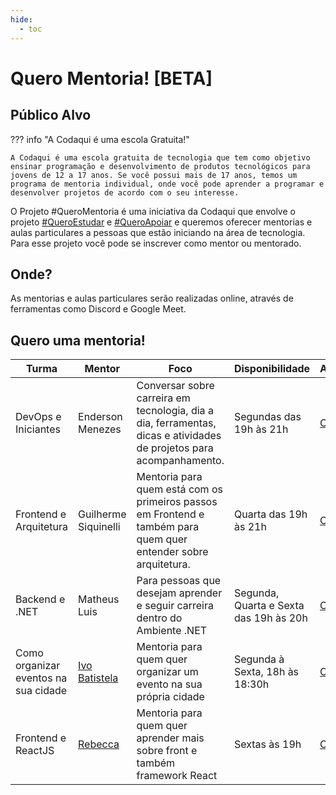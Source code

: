 ```yaml
---
hide:
  - toc
---
```


# Quero Mentoria! [BETA]

## Público Alvo

??? info "A Codaqui é uma escola Gratuita!"

    A Codaqui é uma escola gratuita de tecnologia que tem como objetivo ensinar programação e desenvolvimento de produtos tecnológicos para jovens de 12 a 17 anos. Se você possui mais de 17 anos, temos um programa de mentoria individual, onde você pode aprender a programar e desenvolver projetos de acordo com o seu interesse.

O Projeto #QueroMentoria é uma iniciativa da Codaqui que envolve o projeto [#QueroEstudar](estudar.md) e [#QueroApoiar](apoiar.md) e queremos oferecer mentorias e aulas particulares a pessoas que estão iniciando na área de tecnologia. Para esse projeto você pode se inscrever como mentor ou mentorado.

## Onde?

As mentorias e aulas particulares serão realizadas online, através de ferramentas como Discord e Google Meet.

## Quero uma mentoria!

| Turma | Mentor | Foco | Disponibilidade | Agendamento |
| ----- | ------ | ---- | --------------- | ----------- |
| DevOps e Iniciantes | Enderson Menezes | Conversar sobre carreira em tecnologia, dia a dia, ferramentas, dicas e atividades de projetos para acompanhamento. | Segundas das 19h às 21h | [Clique Aqui](https://calendar.app.google/j3MA7ioxg5aCBAvt6) |
| Frontend e Arquitetura | Guilherme Siquinelli | Mentoria para quem está com os primeiros passos em Frontend e também para quem quer entender sobre arquitetura. | Quarta das 19h às 21h | [Clique Aqui](https://calendar.app.google/5VSkwRzqS1WXgTJU8) |
| Backend e .NET | Matheus Luis | Para pessoas que desejam aprender e seguir carreira dentro do Ambiente .NET | Segunda, Quarta e Sexta das 19h às 20h | [Clique Aqui](https://calendar.app.google/LQS3R4ceenZXau6eA) |
| Como organizar eventos na sua cidade | [Ivo Batistela](https://github.com/byivo) | Mentoria para quem quer organizar um evento na sua própria cidade | Segunda à Sexta, 18h às 18:30h | [Clique Aqui](https://calendar.app.google/4H58yNt2arwkpLjc9) |
| Frontend e ReactJS | [Rebecca](https://github.com/orgs/codaqui/people/rebeccaaaaaaaaaaa) | Mentoria para quem quer aprender mais sobre front e também framework React | Sextas às 19h | [Clique Aqui](https://calendar.app.google/BqyhvTDK6MBHWXCa7) |